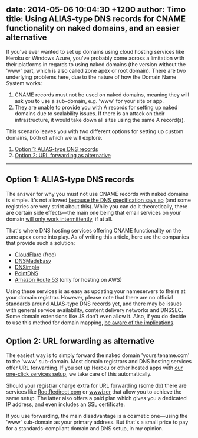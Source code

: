 date: 2014-05-06 10:04:30 +1200
author: Timo
title: Using ALIAS-type DNS records for CNAME functionality on naked domains, and an easier alternative
----

<!-- excerpt -->

If you've ever wanted to set up domains using cloud hosting services like Heroku or Windows Azure, you've probably come across a limitation with their platforms in regards to using naked domains (the version without the 'www' part, which is also called zone apex or root domain). There are two underlying problems here, due to the nature of how the Domain Name System works:

1. CNAME records must not be used on naked domains, meaning they will ask you to use a sub-domain, e.g. 'www' for your site or app.
2. They are unable to provide you with A records for setting up naked domains due to scalability issues. If there is an attack on their infrastructure, it would take down all sites using the same A record(s).

This scenario leaves you with two different options for setting up custom domains, both of which we will explore.

<!-- /excerpt -->

1. [Option 1: ALIAS-type DNS records](#section-1)
2. [Option 2: URL forwarding as alternative](#section-2)

***

<h2 id="section-1">Option 1: ALIAS-type DNS records</h2>

The answer for why you must not use CNAME records with naked domains is simple. It's not allowed [because the DNS specification says so](http://www.ietf.org/rfc/rfc1035.txt) (and some registries are very strict about this). While you can do it theoretically, there are certain side effects—the main one being that email services on your domain [will only work intermittently](https://iwantmyname.com/blog/2014/02/not-receiving-email-check-for-cname-record-on-root-domain.html), if at all.

That's where DNS hosting services offering CNAME functionality on the zone apex come into play. As of writing this article, here are the companies that provide such a solution:

- [CloudFlare](http://cloudflare.com) (free)
- [DNSMadeEasy](http://dnsmadeeasy.com)
- [DNSimple](http://dnsimple.com)
- [PointDNS](http://pointdns.com)
- [Amazon Route 53](http://aws.amazon.com/route53/) (only for hosting on AWS)

Using these services is as easy as updating your nameservers to theirs at your domain registrar. However, please note that there are no official standards around ALIAS-type DNS records yet, and there may be issues with general service availability, content delivery networks and DNSSEC. Some domain extensions like .IS don't even allow it. Also, if you do decide to use this method for domain mapping, [be aware of the implications](https://iwantmyname.com/blog/2014/01/why-alias-type-records-break-the-internet.html).

<h2 id="section-2">Option 2: URL forwarding as alternative</h2>

The easiest way is to simply forward the naked domain 'yoursitename.com' to the 'www' sub-domain. Most domain registrars and DNS hosting services offer URL forwarding. If you set up Heroku or other hosted apps with [our one-click services setup](https://iwantmyname.com/services), we take care of this automatically.

Should your registrar charge extra for URL forwarding (some do) there are services like [RootRedirect.com](https://www.rootredirect.com/) or [wwwizer](http://wwwizer.com) that allow you to achieve the same setup. The latter also offers a paid plan which gives you a dedicated IP address, and even includes an SSL certificate.

If you use forwarding, the main disadvantage is a cosmetic one—using the 'www' sub-domain as your primary address. But that's a small price to pay for a standards-compliant domain and DNS setup, in my opinion.

